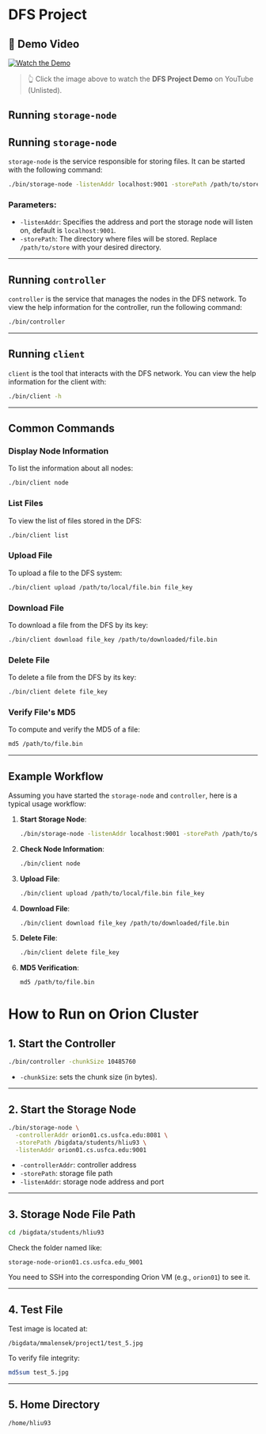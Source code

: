 # DFS Project

## 🎥 Demo Video

[![Watch the Demo](https://img.youtube.com/vi/FGk4-UDOMG4/0.jpg)](https://www.youtube.com/watch?v=FGk4-UDOMG4)
> 👆 Click the image above to watch the **DFS Project Demo** on YouTube (Unlisted).


## Running `storage-node`


## Running `storage-node`

`storage-node` is the service responsible for storing files. It can be started with the following command:

```bash
./bin/storage-node -listenAddr localhost:9001 -storePath /path/to/store
```

### Parameters:
- `-listenAddr`: Specifies the address and port the storage node will listen on, default is `localhost:9001`.
- `-storePath`: The directory where files will be stored. Replace `/path/to/store` with your desired directory.

---

## Running `controller`

`controller` is the service that manages the nodes in the DFS network. To view the help information for the controller, run the following command:

```bash
./bin/controller
```

---

## Running `client`

`client` is the tool that interacts with the DFS network. You can view the help information for the client with:

```bash
./bin/client -h
```

---

## Common Commands

### Display Node Information

To list the information about all nodes:

```bash
./bin/client node
```

### List Files

To view the list of files stored in the DFS:

```bash
./bin/client list
```

### Upload File

To upload a file to the DFS system:

```bash
./bin/client upload /path/to/local/file.bin file_key
```

### Download File

To download a file from the DFS by its key:

```bash
./bin/client download file_key /path/to/downloaded/file.bin
```

### Delete File

To delete a file from the DFS by its key:

```bash
./bin/client delete file_key
```

### Verify File's MD5

To compute and verify the MD5 of a file:

```bash
md5 /path/to/file.bin
```

---

## Example Workflow

Assuming you have started the `storage-node` and `controller`, here is a typical usage workflow:

1. **Start Storage Node**:

   ```bash
   ./bin/storage-node -listenAddr localhost:9001 -storePath /path/to/store
   ```

2. **Check Node Information**:

   ```bash
   ./bin/client node
   ```

3. **Upload File**:

   ```bash
   ./bin/client upload /path/to/local/file.bin file_key
   ```

4. **Download File**:

   ```bash
   ./bin/client download file_key /path/to/downloaded/file.bin
   ```

5. **Delete File**:

   ```bash
   ./bin/client delete file_key
   ```

6. **MD5 Verification**:

   ```bash
   md5 /path/to/file.bin
   ```

# How to Run on Orion Cluster 

## 1. Start the Controller

```bash
./bin/controller -chunkSize 10485760
```

- `-chunkSize`: sets the chunk size (in bytes).

---

## 2. Start the Storage Node

```bash
./bin/storage-node \
  -controllerAddr orion01.cs.usfca.edu:8081 \
  -storePath /bigdata/students/hliu93 \
  -listenAddr orion01.cs.usfca.edu:9001
```

- `-controllerAddr`: controller address
- `-storePath`: storage file path
- `-listenAddr`: storage node address and port

---

## 3. Storage Node File Path

```bash
cd /bigdata/students/hliu93
```

Check the folder named like:

```
storage-node-orion01.cs.usfca.edu_9001
```

You need to SSH into the corresponding Orion VM (e.g., `orion01`) to see it.

---

## 4. Test File

Test image is located at:

```
/bigdata/mmalensek/project1/test_5.jpg
```

To verify file integrity:

```bash
md5sum test_5.jpg
```

---

## 5. Home Directory

```
/home/hliu93
```


